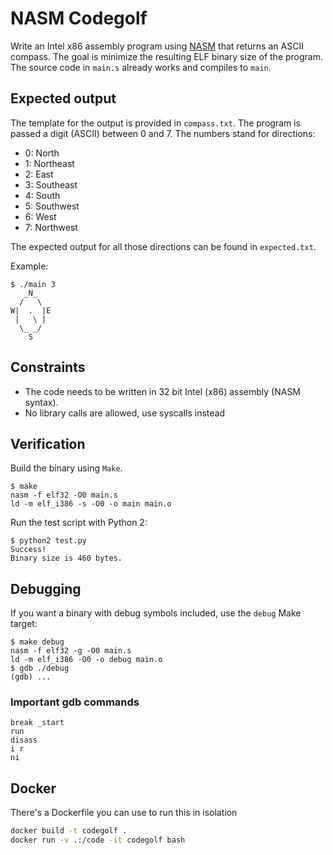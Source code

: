# NASM Codegolf

Write an Intel x86 assembly program using [NASM](https://de.wikipedia.org/wiki/Netwide_Assembler) that returns an ASCII compass.
The goal is minimize the resulting ELF binary size of the program.
The source code in `main.s` already works and compiles to `main`.

## Expected output

The template for the output is provided in `compass.txt`. The program is passed
a digit (ASCII) between 0 and 7. The numbers stand for directions:

- 0: North
- 1: Northeast
- 2: East
- 3: Southeast
- 4: South
- 5: Southwest
- 6: West
- 7: Northwest

The expected output for all those directions can be found in `expected.txt`.

Example:

    $ ./main 3
       _N_
      /   \
    W|  .  |E
     |   \ |
      \_ _/
        S

## Constraints

- The code needs to be written in 32 bit Intel (x86) assembly (NASM syntax).
- No library calls are allowed, use syscalls instead

## Verification

Build the binary using `Make`.

    $ make
    nasm -f elf32 -O0 main.s
    ld -m elf_i386 -s -O0 -o main main.o

Run the test script with Python 2:

    $ python2 test.py
    Success!
    Binary size is 460 bytes.

## Debugging

If you want a binary with debug symbols included, use the `debug` Make target:

    $ make debug
    nasm -f elf32 -g -O0 main.s
    ld -m elf_i386 -O0 -o debug main.o
    $ gdb ./debug
    (gdb) ...

### Important gdb commands

    break _start
    run
    disass
    i r
    ni


## Docker

There's a Dockerfile you can use to run this in isolation

```sh
docker build -t codegolf .
docker run -v .:/code -it codegolf bash
```
